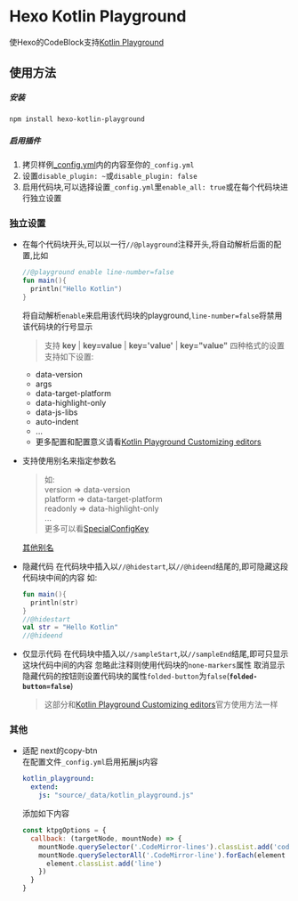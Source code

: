 # Hexo Kotlin Playground
使Hexo的CodeBlock支持[Kotlin Playground](https://github.com/JetBrains/kotlin-playground)

## 使用方法

##### 安装

```bash
npm install hexo-kotlin-playground
```
##### 启用插件
1. 拷贝样例[_config.yml](https://github.com/kairlec/hexo-kotlin-playground/blob/main/sample/_config.yml)内的内容至你的`_config.yml`
2. 设置`disable_plugin: ~`或`disable_plugin: false`
3. 启用代码块,可以选择设置`_config.yml`里`enable_all: true`或在每个代码块进行独立设置

### 独立设置
- 在每个代码块开头,可以以一行`//@playground`注释开头,将自动解析后面的配置,比如
  ```kotlin
  //@playground enable line-number=false
  fun main(){
    println("Hello Kotlin")
  }
  ```
  将自动解析`enable`来启用该代码块的playground,`line-number=false`将禁用该代码块的行号显示
  > 支持 **key** | **key=value** | **key='value'** | **key="value"** 四种格式的设置
  支持如下设置:
  - data-version
  - args
  - data-target-platform
  - data-highlight-only
  - data-js-libs
  - auto-indent
  - ...
  - 更多配置和配置意义请看[Kotlin Playground Customizing editors](https://github.com/JetBrains/kotlin-playground#customizing-editors)

- 支持使用别名来指定参数名
  > 如:   
  > version => data-version  
  > platform => data-target-platform  
  > readonly => data-highlight-only  
  > ...  
  > 更多可以看[SpecialConfigKey](https://github.com/kairlec/hexo-kotlin-playground/blob/main/lib/index.js#L7-L24)

  [其他别名](https://github.com/kairlec/hexo-kotlin-playground/blob/main/lib/index.js#L7-L24)

- 隐藏代码
  在代码块中插入以`//@hidestart`,以`//@hideend`结尾的,即可隐藏这段代码块中间的内容
  如:
  ```kotlin
  fun main(){
    println(str)
  }
  //@hidestart
  val str = "Hello Kotlin"
  //@hideend
  ```
- 仅显示代码
  在代码块中插入以`//sampleStart`,以`//sampleEnd`结尾,即可只显示这块代码中间的内容
  忽略此注释则使用代码块的`none-markers`属性
  取消显示隐藏代码的按钮则设置代码块的属性`folded-button`为`false`(**`folded-button=false`**)
  > 这部分和[Kotlin Playground Customizing editors](https://github.com/JetBrains/kotlin-playground#customizing-editors)官方使用方法一样

### 其他
- 适配 next的copy-btn  
  在配置文件`_config.yml`启用拓展js内容
  ```yaml
  kotlin_playground:
    extend:
      js: "source/_data/kotlin_playground.js"
  ```
  添加如下内容
  ```javascript
  const ktpgOptions = {
    callback: (targetNode, mountNode) => {
      mountNode.querySelector('.CodeMirror-lines').classList.add('code')
      mountNode.querySelectorAll('.CodeMirror-line').forEach(element => {
        element.classList.add('line')
      })
    }
  }
  ```

